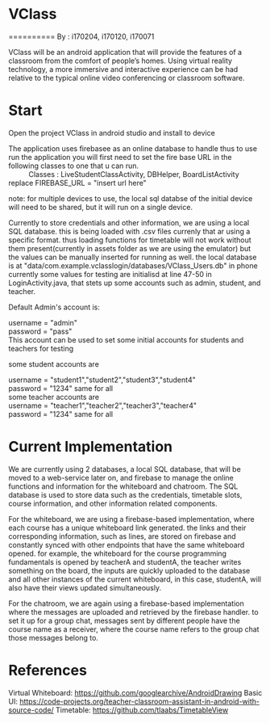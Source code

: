 # VClass
==========
By : i170204, i170120, i170071

<dl>
  VClass will be an android application that will provide the features of a classroom from 
  the comfort of people’s homes. Using virtual reality technology, a more immersive and
  interactive experience can be had relative to the typical online video conferencing or 
  classroom software.
</dl>

Start
==========
Open the project VClass in android studio and install to device

<dl>
  The application uses firebasee as an online database to handle thus to use run the application
  you will first need to set the fire base URL in the following classes to one that u can run.
  <dd></dd>
   <dd> 
     Classes : LiveStudentClassActivity, DBHelper, BoardListActivity
   </dd>
   <dt>
      replace        FIREBASE_URL = "insert url here"
   </dt><dd></dd>
  
  note: for multiple devices to use, the local sql databse of the initial device will need to be shared,
        but it will run  on a single device.
     
   Currently to store credentials and other information, we are using a local SQL database.
   this is being loaded with .csv files currenly that ar using a specific format. thus loading functions
   for timetable will not work without them present(currently in assets folder as we are using the emulator)
   but the values can be manually inserted for running as well. 
   the local database is at "data/com.example.vclasslogin/databases/VClass_Users.db" in phone
   currently some values for testing are initialisd at line 47-50 in LoginActivity.java, that stets up some accounts
   such as admin, student, and teacher.
   
   Default Admin's account is:
   <dt>
      username = "admin"
   </dt><dt>
      password = "pass"
    </dt>
    <dd></dd>
  This account can be used to set some initial accounts for students and teachers for testing
  
  some student accounts are 
  <dt>
      username = "student1","student2","student3","student4"
   </dt><dt>
      password = "1234" same for all
    </dt>
    <dd></dd>
  some teacher accounts are 
  <dt>
      username = "teacher1","teacher2","teacher3","teacher4"
   </dt><dt>
      password = "1234" same for all
    </dt>
     
</dl>

Current Implementation
==========
We are currently using 2 databases, a local SQL database, that
will be moved to a web-service later on, and firebase to manage the online functions
and information for the whiteboard and chatroom. The SQL database is used to store
data such as the credentials, timetable slots, course information, and other information
related components.

For the whiteboard, we are using a firebase-based implementation, where each
course has a unique whiteboard link generated. the links and their corresponding
information, such as lines, are stored on firebase and constantly synced with other
endpoints that have the same whiteboard opened. for example, the whiteboard for the
course programming fundamentals is opened by teacherA and studentA, the teacher
writes something on the board, the inputs are quickly uploaded to the database and all
other instances of the current whiteboard, in this case, studentA, will also have their
views updated simultaneously.

For the chatroom, we are again using a firebase-based implementation where
the messages are uploaded and retrieved by the firebase handler. to set it up for a group
chat, messages sent by different people have the course name as a receiver, where the
course name refers to the group chat those messages belong to.



References
==========
Virtual Whiteboard: https://github.com/googlearchive/AndroidDrawing
Basic UI: https://code-projects.org/teacher-classroom-assistant-in-android-with-source-code/
Timetable: https://github.com/tlaabs/TimetableView
